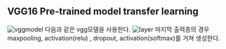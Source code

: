 ## VGG16 Pre-trained model transfer learning

 ![vggmodel](https://user-images.githubusercontent.com/74817754/130889369-157cee32-738e-4674-92de-90f68ce58865.jpg)
 다음과 같은 vgg모델을 사용한다.
 ![layer](https://user-images.githubusercontent.com/74817754/130889600-b31fd929-6224-4c6f-977b-dceb9858e383.png)
마지막 출력층의 경우 maxpooling, activation(relu) , dropout, activation(softmax)를 거쳐 생성한다.


